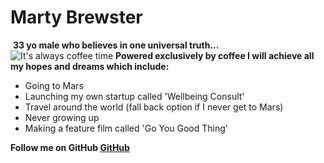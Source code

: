 
# Marty Brewster
​
**33 yo male who believes in one universal truth...**  
![It's always coffee time](https://d3a1v57rabk2hm.cloudfront.net/21c5f177522046828617c9b2a7999d87.jpeg)
**Powered exclusively by coffee I will achieve all my hopes and dreams which include:**
- Going to Mars
- Launching my own startup called 'Wellbeing Consult'
- Travel around the world (fall back option if I never get to Mars)
- Never growing up
- Making a feature film called 'Go You Good Thing'

**Follow me on GitHub [GitHub](https://github.com/martybrewster)​**